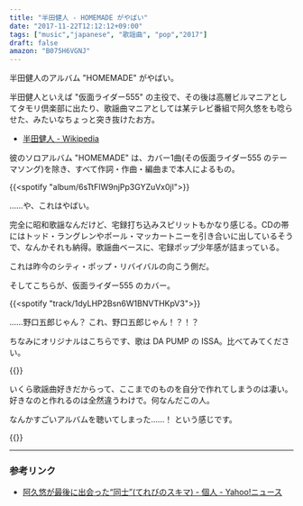 ```yaml
---
title: "半田健人 - HOMEMADE がやばい"
date: "2017-11-22T12:12:12+09:00"
tags: ["music","japanese", "歌謡曲", "pop","2017"]
draft: false
amazon: "B075H6VGNJ"
---
```


半田健人のアルバム "HOMEMADE" がやばい。

半田健人といえば "仮面ライダー555" の主役で、その後は高層ビルマニアとしてタモリ倶楽部に出たり、歌謡曲マニアとしては某テレビ番組で阿久悠をも唸らせた、みたいなちょっと突き抜けたお方。

- [半田健人 - Wikipedia](https://ja.wikipedia.org/wiki/%E5%8D%8A%E7%94%B0%E5%81%A5%E4%BA%BA)

彼のソロアルバム "HOMEMADE" は、カバー1曲(その仮面ライダー555 のテーマソング)を除き、すべて作詞・作曲・編曲まで本人によるもの。

{{<spotify "album/6sTtFIW9njPp3GYZuVx0jl">}}

……や、これはやばい。

完全に昭和歌謡なんだけど、宅録打ち込みスピリットもかなり感じる。CDの帯にはトッド・ラングレンやポール・マッカートニーを引き合いに出しているそうで、なんかそれも納得。歌謡曲ベースに、宅録ポップ少年感が詰まっている。

これは昨今のシティ・ポップ・リバイバルの向こう側だ。

そしてこちらが、仮面ライダー555 のカバー。

{{<spotify "track/1dyLHP2Bsn6W1BNVTHKpV3">}}

……野口五郎じゃん？ これ、野口五郎じゃん！？！？

ちなみにオリジナルはこちらです、歌は DA PUMP の ISSA。比べてみてください。

{{<youtube src="ORDI1A5DVj4" title="ISSA - Justiφ's (仮面ライダー555)">}}

いくら歌謡曲好きだからって、ここまでのものを自分で作れてしまうのは凄い。好きなのと作れるのは全然違うわけで。何なんだこの人。

なんかすごいアルバムを聴いてしまった……！ という感じです。

{{<amazon asin="B075H6VGNJ" title="半田健人 - HOMEMADE" >}}

---

### 参考リンク

- [阿久悠が最後に出会った“同士”(てれびのスキマ) - 個人 - Yahoo!ニュース](https://news.yahoo.co.jp/byline/tvnosukima/20170827-00074525/)
